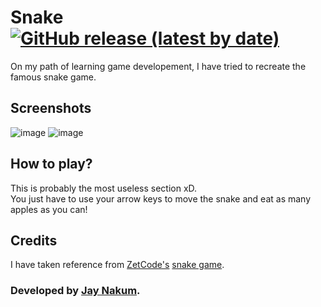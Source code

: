 # Snake [![GitHub release (latest by date)](https://img.shields.io/github/v/release/JayNakum/Snake?label=Download&style=for-the-badge)](https://github.com/JayNakum/Snake/releases)
On my path of learning game developement, I have tried to recreate the famous snake game.

## Screenshots
![image](https://user-images.githubusercontent.com/45930809/147413523-d90a2dbc-df19-41e8-a8d7-12a3ebd13ba8.png)
![image](https://user-images.githubusercontent.com/45930809/147413533-13c974bb-abfd-42d6-8334-01f69d26d69a.png)

## How to play?
This is probably the most useless section xD.  
You just have to use your arrow keys to move the snake and eat as many apples as you can!

## Credits
I have taken reference from [ZetCode's](https://zetcode.com) [snake game](https://github.com/janbodnar/Java-Snake-Game).

### Developed by [Jay Nakum](https://jaynakum.github.io).
